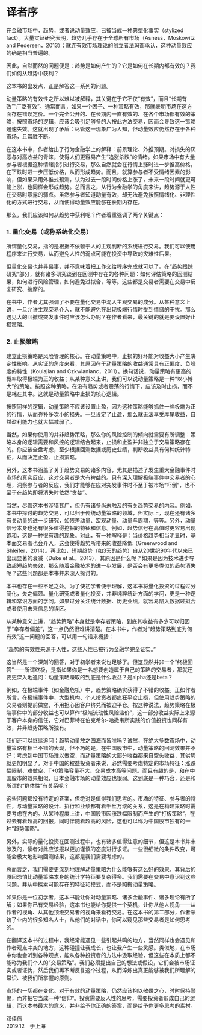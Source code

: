 # 译者序

在金融市场中，趋势，或者说动量效应，已被当成一种典型化事实（stylized fact）。大量实证研究表明，趋势几乎存在于全球所有市场（Asness，Moskowitz and Pedersen，2013）；就连有效市场理论的创立者法玛都承认，这种动量效应的确是相当普遍的。

因此，自然而然的问题便是：趋势是如何产生的？它是如何在长期内都有效的？我们如何从趋势中获利？

这本书的出发点，正是解答这一系列的问题。

动量策略的有效性之所以难以被解释，其关键在于它不仅“有效”，而且“长期有效”“广泛有效”。通常而言，如果一个因子、一种策略有效，那就表明市场在这方面存在错误定价。一个完全公开的、在长期内一直有效的、在各个市场都有效的策略，按照市场的逻辑，应该会吸引足够多的人按此方法交易，因而会导致这一策略迅速失效。这就出现了矛盾：尽管这一现象广为人知，但动量效应仍然存在于各种市场，且常胜不断。

在这本书中，作者给出了行为金融学上的解释：前景理论、外推预期。对损失的厌恶与对高收益的青睐，使得人们更容易产生“追涨杀跌”的情绪。如果市场中有大量参与者根据这种情绪指引进行交易，那么自然就会在行情上涨时进一步推高价格，在下跌时进一步压低价格，从而形成趋势。而且，就算参与者不受情绪因素的影响，但如果采用外推式预测，认为过去一段时间价格上涨了，未来一段时间就更可能上涨，也同样会形成趋势。总而言之，从行为金融学的角度来讲，趋势源于人性在交易时暴露的弱点。虽然参与者知道动量有效，却无法避免按照情绪化、非理性化的方式进行交易，从而使得动量效应能够在长期内存在。

那么，我们应该如何从趋势中获利呢？作者着重强调了两个关键点：

### 1\. 量化交易（或称系统化交易）

所谓量化交易，指的是根据不依赖于人的主观判断的系统进行交易。我们可以使用程序来进行交易，从而避免人性的弱点可能在投资中导致的灾难性后果。

但量化交易也并非易事，并不意味着把工作交给程序完成就可以了。在“趋势跟踪研究”部分，就有诸多研究谈到在回测中存在的各种问题：如何评估策略的回测结果，如何进行风险管理，如何避免过拟合，等等。这些都是交易者需要在交易中反复研究、揣摩的。

在书中，作者尤其强调了不要在量化交易中混入主观交易的成分。从某种意义上讲，一旦允许主观交易介入，就不能避免在出现极端行情时受到情绪的干扰。那么遇见大的回撤或突发事件时应该怎么办呢？在作者看来，最关键的就是要设置好止损策略。

### 2\. 止损策略

建立止损策略是风险管理的核心。在动量策略中，止损的好坏能对收益大小产生决定性影响。从实证的角度来看，其原因在于动量策略的收益通常具有正偏度、负峰度的特性（Koulajian and Czkwianianc，2011）。换句话说，动量策略有更高的概率取得极端为正的收益；从某种意义上讲，我们可以说动量策略是一种“以小博大”的策略。按照这种策略，在没有趋势或者震荡的行情下，应该及时止损，而不是耗在其中。这就是动量策略中止损的核心逻辑。

按照同样的逻辑，动量策略不应该设置止盈，因为这种策略能够抓住一些极端为正的行情，从而弥补多次小的损失。一旦设定了止盈，那么就无法享受厚尾收益，自然盈利能力也就大幅减弱了。

当然，如果你使用的并非趋势策略，那么你的风险控制的倾向就需要有所调整：策略本身的逻辑需要和风控的逻辑结合起来，止损和止盈并非独立于交易策略存在的。你应该全盘考虑，至少根据回测数据或历史业绩，判断收益具有何种统计特征，从而决定止盈、止损策略。

另外，这本书涵盖了关于趋势交易的诸多内容，尤其是描述了发生重大金融事件时市场的真实反应，这对交易者是大有裨益的。只有深入理解极端事件中交易者的心理，洞察参与者的反应，我们才能够在应对突发事件时不至于被市场“吓倒”，也不至于在趋势即将消失时依然“贪婪”。

当然，尽管这本书涉猎甚广，但仍有诸多尚未触及的有关趋势交易的内容。例如，本书中探讨的趋势交易，可以归于传统动量策略的领域，但实际上，现在还有诸多有关动量的进一步研究，如残差动量、宏观动量、动量与周期，等等。另外，动量信号本身也还有很多值得挖掘的特征和信息。例如，趋势信号在高值时更容易出现饱和，这是一种很有趣的现象。对此，有一种解释是：当价格趋势相当明显时，基本面交易者也会介入，这会使得趋势所带来的收益降低（Greenwood and Shleifer，2014）。再比如，短期趋势（如3天的趋势）自从20世纪90年代以来已出现显著的衰减（Duke et al.，2013），其原因是什么呢？如果是因为技术进步导致超短趋势失效，那么随着金融技术的进一步发展，是否会有更多类似的趋势消失呢？这些问题都是本书并未深入探讨的。

本书也存在一些不足之处。为了使初学者便于理解，这本书将量化投资的过程过分简化，失之偏颇。量化研究或者量化投资，并非纯粹统计方面的学问，更是一种逻辑和常识方面的学问。如果过分关注统计数据、历史业绩，就容易陷入数据过拟合或者使用未来信息的误区。

从某种意义上讲，“趋势策略”本身就是幸存者策略，到底其收益有多少可以归因于“幸存者偏差”，这一点仍然很难讲清楚。在本书中，作者对“趋势策略到底为何有效”这一问题的回答，可以用一句话来概括：

“趋势的有效性来源于人性，这些人性已被行为金融学完全证实。”

这当然是一个深刻的回答，对于初学者来说也足够了。但这显然并非一个“终极回答”——所谓终极，是指如果你是一名想要创造属于自己的策略的交易者，那就还要更深入地追问：动量策略赚取的到底是什么收益？是alpha还是beta？

例如，在极端事件（如金融危机）中，趋势策略确实获得了不错的收益。正如作者所言，在极端事件中，大型机构、个人投资者都疯狂平仓止损，但使用趋势策略的交易者则提前做空，不用担心因客户挤兑而被迫平仓。按这种说法，趋势策略在极端事件中的部分收益也可以算作“极端流动性风险溢价”，这一部分收益实际上来源于客户本身的信任，它对巴菲特在伯克希尔-哈撒韦所实践的价值投资也同样有效，并非趋势策略所独有。

我们还可以继续追问：趋势动量放之四海而皆准吗？诚然，在绝大多数市场中，动量策略有相当不错的表现，但不巧的是，在中国股市中，动量策略的回测效果并不好；考虑到中国市场难以做空，而动量策略的大部分收益都来自空头收益，其劣势就更加明显了。对于中国的权益投资者来说，必然需要考虑特定的市场特征：涨跌幅限制、难做空、T+0策略容量不大、交易成本高等问题。而且有趣的是，和在中国股市的效果相似，日本金融市场的动量效应也很弱。这到底是一种巧合，还是和所谓的“群体性”有关系呢？

这些问题都没有特定的答案，但绝对是值得我们思考的。市场的特征、参与者的特性，与动量策略的设计、执行和业绩都有着千丝万缕的关系，这是在构建策略时需要考虑在内的。从某种程度上讲，中国股市因涨跌幅限制而产生的“打板策略”，在过去有着超高的回报，同时伴随着超高的风险，这也可以称为中国股市独有的一种“趋势策略”。

另外，实际的量化投资在回测过程中，也有诸多值得注意的细节，但这是本书并未涉及的，读者对此应该报以更加谨慎的态度进行求证。一些很细微的条件改变，可能会极大地影响回测结果，这都是我们需要考虑的。

总而言之，我们需要更深刻地理解动量策略为什么能够有这么好的效果，其背后的原因恐怕比动量策略本身的统计学特征要复杂得多。我们需要在交易中意识到这些问题，并从中探索可能存在的特征和模式，而不是照搬动量策略。

如果你是一位初学者，这本书能让你对动量策略、诸多金融事件、诸多理论有所了解；如果你已有交易经验，这本书也能给你提供一个契机，让你从他人视角——从作者的视角、从其他顶级交易者的视角来看待交易。在这本书的第二部分，作者采访了业内的很多知名人士，从他们的对话中，你可以窥见那些交易者是如何思考的。

在翻译这本书的过程中，我经常能遇见一些引起共鸣的地方，当然同样也会遇见和作者观点冲突的地方，这种碰撞让我成长，也让我产生一些灵感。类似地，在市场中你也会听到各种观点，能从各种投资者的方法中汲取经验，但这些在本质上都不能称为我们个人的“交易策略”。我们必须提出自己的想法或假设，它们会被市场证实或者证伪，然后我们再不断反复这个过程，从而淬炼出真正能够被我们所理解的常识、被我们所掌握的原则。

市场的一切都在变化。对于有效的动量策略，仍然应该抱以敬畏之心，时时保持警惕，而非把它当成一种“信仰”。投资需要反人性的思考，需要投资者形成自己的逻辑，而这本书最大的意义，并非给予你正确的答案，而是给予你更多思考的素材。

邓佳佶  
2019.12　于上海